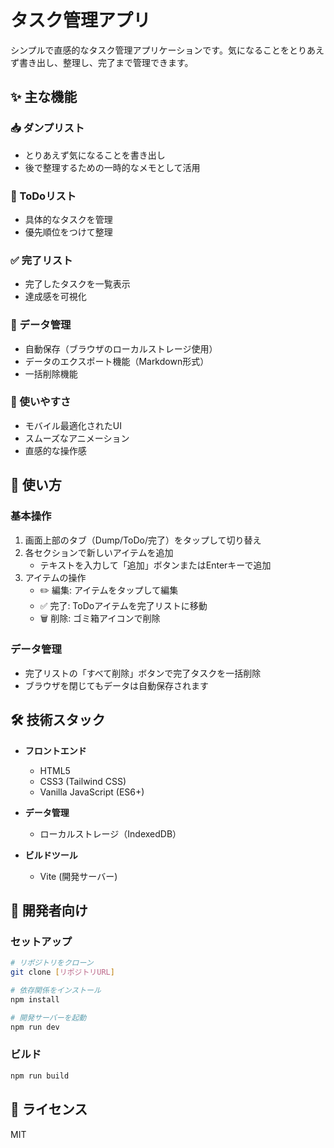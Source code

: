 # タスク管理アプリ

シンプルで直感的なタスク管理アプリケーションです。気になることをとりあえず書き出し、整理し、完了まで管理できます。

## ✨ 主な機能

### 📥 ダンプリスト
- とりあえず気になることを書き出し
- 後で整理するための一時的なメモとして活用

### 📝 ToDoリスト
- 具体的なタスクを管理
- 優先順位をつけて整理

### ✅ 完了リスト
- 完了したタスクを一覧表示
- 達成感を可視化

### 🔄 データ管理
- 自動保存（ブラウザのローカルストレージ使用）
- データのエクスポート機能（Markdown形式）
- 一括削除機能

### 📱 使いやすさ
- モバイル最適化されたUI
- スムーズなアニメーション
- 直感的な操作感

## 🚀 使い方

### 基本操作
1. 画面上部のタブ（Dump/ToDo/完了）をタップして切り替え
2. 各セクションで新しいアイテムを追加
   - テキストを入力して「追加」ボタンまたはEnterキーで追加
3. アイテムの操作
   - ✏️ 編集: アイテムをタップして編集
   - ✅ 完了: ToDoアイテムを完了リストに移動
   - 🗑️ 削除: ゴミ箱アイコンで削除

### データ管理
- 完了リストの「すべて削除」ボタンで完了タスクを一括削除
- ブラウザを閉じてもデータは自動保存されます

## 🛠 技術スタック

- **フロントエンド**
  - HTML5
  - CSS3 (Tailwind CSS)
  - Vanilla JavaScript (ES6+)

- **データ管理**
  - ローカルストレージ（IndexedDB）

- **ビルドツール**
  - Vite (開発サーバー)

## 📝 開発者向け

### セットアップ
```bash
# リポジトリをクローン
git clone [リポジトリURL]

# 依存関係をインストール
npm install

# 開発サーバーを起動
npm run dev
```

### ビルド
```bash
npm run build
```

## 📜 ライセンス
MIT
